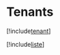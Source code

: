 # Tenants

[!include[tenant](tenants.tenant.autogen.md)]

[!include[liste](tenants.liste.autogen.md)]








































































































































